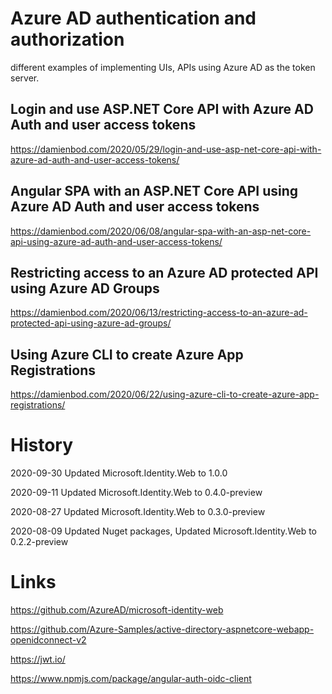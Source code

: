 # Azure AD authentication and authorization

different examples of implementing UIs, APIs using Azure AD as the token server. 

## Login and use ASP.NET Core API with Azure AD Auth and user access tokens

https://damienbod.com/2020/05/29/login-and-use-asp-net-core-api-with-azure-ad-auth-and-user-access-tokens/

## Angular SPA with an ASP.NET Core API using Azure AD Auth and user access tokens

https://damienbod.com/2020/06/08/angular-spa-with-an-asp-net-core-api-using-azure-ad-auth-and-user-access-tokens/

## Restricting access to an Azure AD protected API using Azure AD Groups

https://damienbod.com/2020/06/13/restricting-access-to-an-azure-ad-protected-api-using-azure-ad-groups/

## Using Azure CLI to create Azure App Registrations

https://damienbod.com/2020/06/22/using-azure-cli-to-create-azure-app-registrations/

# History

2020-09-30 Updated Microsoft.Identity.Web to 1.0.0

2020-09-11 Updated Microsoft.Identity.Web to 0.4.0-preview

2020-08-27 Updated Microsoft.Identity.Web to 0.3.0-preview

2020-08-09 Updated Nuget packages, Updated Microsoft.Identity.Web to 0.2.2-preview

# Links

https://github.com/AzureAD/microsoft-identity-web

https://github.com/Azure-Samples/active-directory-aspnetcore-webapp-openidconnect-v2

https://jwt.io/

https://www.npmjs.com/package/angular-auth-oidc-client
